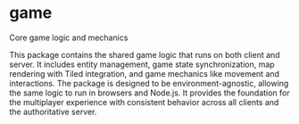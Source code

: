 # game

Core game logic and mechanics

This package contains the shared game logic that runs on both client and server. It includes entity management, game state synchronization, map rendering with Tiled integration, and game mechanics like movement and interactions. The package is designed to be environment-agnostic, allowing the same logic to run in browsers and Node.js. It provides the foundation for the multiplayer experience with consistent behavior across all clients and the authoritative server.
